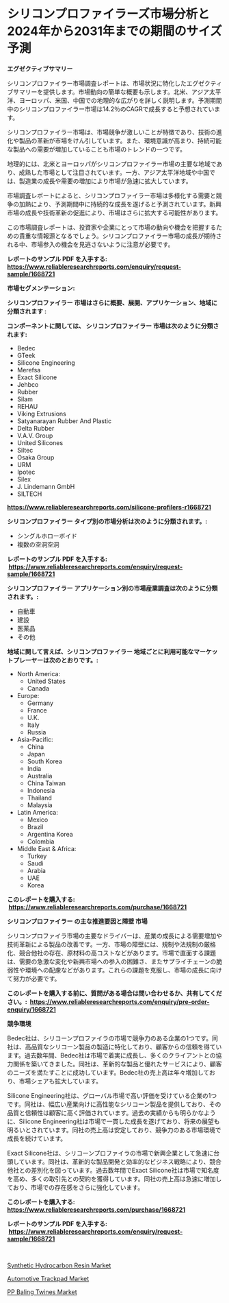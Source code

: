 <p><h1>シリコンプロファイラーズ市場分析と2024年から2031年までの期間のサイズ予測</h1></p><p><strong>エグゼクティブサマリー</strong></p>
<p><p>シリコンプロファイラー市場調査レポートは、市場状況に特化したエグゼクティブサマリーを提供します。市場動向の簡単な概要も示します。北米、アジア太平洋、ヨーロッパ、米国、中国での地理的な広がりを詳しく説明します。予測期間中のシリコンプロファイラー市場は14.2％のCAGRで成長すると予想されています。</p><p>シリコンプロファイラー市場は、市場競争が激しいことが特徴であり、技術の進化や製品の革新が市場をけん引しています。また、環境意識が高まり、持続可能な製品への需要が増加していることも市場のトレンドの一つです。</p><p>地理的には、北米とヨーロッパがシリコンプロファイラー市場の主要な地域であり、成熟した市場として注目されています。一方、アジア太平洋地域や中国では、製造業の成長や需要の増加により市場が急速に拡大しています。</p><p>市場調査レポートによると、シリコンプロファイラー市場は多様化する需要と競争の加熱により、予測期間中に持続的な成長を遂げると予測されています。新興市場の成長や技術革新の促進により、市場はさらに拡大する可能性があります。</p><p>この市場調査レポートは、投資家や企業にとって市場の動向や機会を把握するための貴重な情報源となるでしょう。シリコンプロファイラー市場の成長が期待される中、市場参入の機会を見逃さないように注意が必要です。</p></p>
<p><strong>レポートのサンプル PDF を入手する: <a href="https://www.reliableresearchreports.com/enquiry/request-sample/1668721">https://www.reliableresearchreports.com/enquiry/request-sample/1668721</a></strong></p>
<p><strong>市場セグメンテーション:</strong></p>
<p><strong> シリコンプロファイラー 市場はさらに概要、展開、アプリケーション、地域に分類されます :</strong></p>
<p><strong>コンポーネントに関しては、 シリコンプロファイラー 市場は次のように分類されます: &nbsp;</strong></p>
<p><ul><li>Bedec</li><li>GTeek</li><li>Silicone Engineering</li><li>Merefsa</li><li>Exact Silicone</li><li>Jehbco</li><li>Rubber</li><li>Silam</li><li>REHAU</li><li>Viking Extrusions</li><li>Satyanarayan Rubber And Plastic</li><li>Delta Rubber</li><li>V.A.V. Group</li><li>United Silicones</li><li>Siltec</li><li>Osaka Group</li><li>URM</li><li>Ipotec</li><li>Silex</li><li>J. Lindemann GmbH</li><li>SILTECH</li></ul></p>
<p><strong><a href="https://www.reliableresearchreports.com/silicone-profilers-r1668721">https://www.reliableresearchreports.com/silicone-profilers-r1668721</a></strong></p>
<p><strong> シリコンプロファイラー タイプ別の市場分析は次のように分類されます。:</strong></p>
<p><ul><li>シングルホローボイド</li><li>複数の空洞空洞</li></ul></p>
<p><strong>レポートのサンプル PDF を入手する: &nbsp;<a href="https://www.reliableresearchreports.com/enquiry/request-sample/1668721">https://www.reliableresearchreports.com/enquiry/request-sample/1668721</a></strong></p>
<p><strong> シリコンプロファイラー アプリケーション別の市場産業調査は次のように分類されます。:</strong></p>
<p><ul><li>自動車</li><li>建設</li><li>医薬品</li><li>その他</li></ul></p>
<p><strong>地域に関して言えば、シリコンプロファイラー 地域ごとに利用可能なマーケットプレーヤーは次のとおりです。:</strong></p>
<p><ul>
    <li>
        North America:
        <ul>
            <li>United States</li>
            <li>Canada</li>
        </ul>
    </li>
    <li>
        Europe:
        <ul>
            <li>Germany</li>
            <li>France</li>
            <li>U.K.</li>
            <li>Italy</li>
            <li>Russia</li>
        </ul>
    </li>
    <li>
        Asia-Pacific:
        <ul>
            <li>China</li>
            <li>Japan</li>
            <li>South Korea</li>
            <li>India</li>
            <li>Australia</li>
            <li>China Taiwan</li>
            <li>Indonesia</li>
            <li>Thailand</li>
            <li>Malaysia</li>
        </ul>
    </li>
    <li>
        Latin America:
        <ul>
            <li>Mexico</li>
            <li>Brazil</li>
            <li>Argentina Korea</li>
            <li>Colombia</li>
        </ul>
    </li>
    <li>
        Middle East & Africa:
        <ul>
            <li>Turkey</li>
            <li>Saudi</li>
            <li>Arabia</li>
            <li>UAE</li>
            <li>Korea</li>
        </ul>
    </li>
    </ul></p>
<p><strong>このレポートを購入する: &nbsp;<a href="https://www.reliableresearchreports.com/purchase/1668721">https://www.reliableresearchreports.com/purchase/1668721</a></strong></p>
<p><strong>シリコンプロファイラー の主な推進要因と障壁 市場</strong></p>
<p><p>シリコンプロファイラ市場の主要なドライバーは、産業の成長による需要増加や技術革新による製品の改善です。一方、市場の障壁には、規制や法規制の厳格化、競合他社の存在、原材料の高コストなどがあります。市場で直面する課題は、需要の急激な変化や新興市場への参入の困難さ、またサプライチェーンの脆弱性や環境への配慮などがあります。これらの課題を克服し、市場の成長に向けて努力が必要です。</p></p>
<p><strong>このレポートを購入する前に、質問がある場合は問い合わせるか、共有してください。:&nbsp; <a href="https://www.reliableresearchreports.com/enquiry/pre-order-enquiry/1668721">https://www.reliableresearchreports.com/enquiry/pre-order-enquiry/1668721</a></strong></p>
<p><strong>競争環境</strong></p>
<p><p>Bedec社は、シリコーンプロファイラの市場で競争力のある企業の1つです。同社は、高品質なシリコーン製品の製造に特化しており、顧客からの信頼を得ています。過去数年間、Bedec社は市場で着実に成長し、多くのクライアントとの協力関係を築いてきました。同社は、革新的な製品と優れたサービスにより、顧客のニーズを満たすことに成功しています。Bedec社の売上高は年々増加しており、市場シェアも拡大しています。</p><p>Silicone Engineering社は、グローバル市場で高い評価を受けている企業の1つです。同社は、幅広い産業向けに高性能なシリコーン製品を提供しており、その品質と信頼性は顧客に高く評価されています。過去の実績からも明らかなように、Silicone Engineering社は市場で一貫した成長を遂げており、将来の展望も明るいとされています。同社の売上高は安定しており、競争力のある市場環境で成長を続けています。</p><p>Exact Silicone社は、シリコーンプロファイラの市場で新興企業として急速に台頭しています。同社は、革新的な製品開発と効率的なビジネス戦略により、競合他社との差別化を図っています。過去数年間でExact Silicone社は市場で知名度を高め、多くの取引先との契約を獲得しています。同社の売上高は急速に増加しており、市場での存在感をさらに強化しています。</p></p>
<p><strong>このレポートを購入する: &nbsp; <a href="https://www.reliableresearchreports.com/purchase/1668721">https://www.reliableresearchreports.com/purchase/1668721</a></strong></p>
<p><strong>レポートのサンプル PDF を入手する: &nbsp;<a href="https://www.reliableresearchreports.com/enquiry/request-sample/1668721">https://www.reliableresearchreports.com/enquiry/request-sample/1668721</a></strong><strong></strong></p>
<p>&nbsp;</p>
<p><p><a href="https://www.linkedin.com/pulse/synthetic-hydrocarbon-resin-market-size-trends-growth-outlook-vyile?trackingId=GSViaApGXYyjNMW0OoJZ8A%3D%3D">Synthetic Hydrocarbon Resin Market</a></p><p><a href="https://www.linkedin.com/pulse/automotive-trackpad-market-offers-provide-insightful-data-p3owe?trackingId=0CSC7QxOnNnHQ8v%2B6rd0vw%3D%3D">Automotive Trackpad Market</a></p><p><a href="https://www.linkedin.com/pulse/pp-baling-twines-market-goal-estimating-size-future-bycve?trackingId=v44wmrX6yEK4%2FRSNBFR7Iw%3D%3D">PP Baling Twines Market</a></p></p>